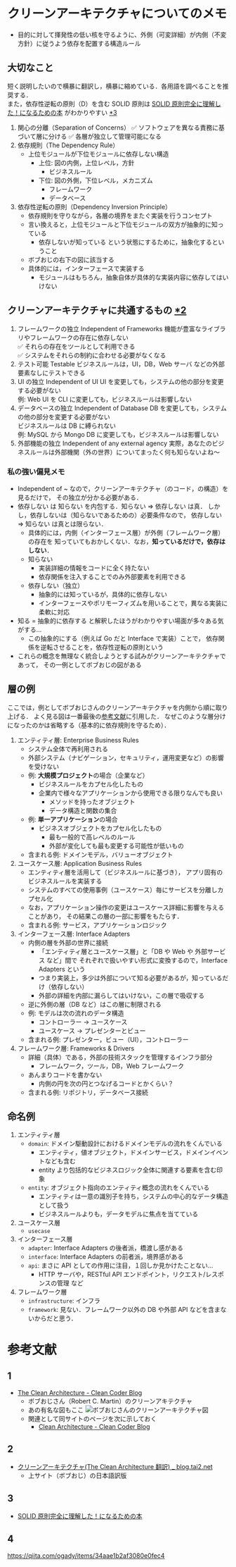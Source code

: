 # クリーンアーキテクチャについてのメモ

- 目的に対して揮発性の低い核を守るように、外側（可変詳細）が内側（不変方針）に従うよう依存を配置する構造ルール

## 大切なこと

短く説明したいので横暴に翻訳し，横暴に縮めている．各用語を調べることを推奨する．  
また，依存性逆転の原則（D）を含む SOLID 原則は [SOLID 原則完全に理解した！になるための本](https://zenn.dev/nakurei/books/solid-principle-kanzen-rikai) がわかりやすい [\*3](#3)

1. 関心の分離（Separation of Concerns）
   ✅️ ソフトウェアを異なる責務に基づいて層に分ける
   ✅️ 各層が独立して管理可能になる
2. 依存規則（The Dependency Rule）
   - 上位モジュールが下位モジュールに依存しない構造
     - 上位: 図の内側，上位レベル，方針
       - ビジネスルール
     - 下位: 図の外側，下位レベル，メカニズム
       - フレームワーク
       - データベース
3. 依存性逆転の原則（Dependency Inversion Principle）
   - 依存規則を守りながら，各層の境界をまたぐ実装を行うコンセプト
   - 言い換えると，上位モジュールと下位モジュールの双方が抽象的に知っている
     - 依存しないが知っている という状態にするために，抽象化するということ
   - ボブおじの右下の図に該当する
   - 具体的には，インターフェースで実装する
     - モジュールはもちろん，抽象自体が具体的な実装内容に依存してはいけない

## クリーンアーキテクチャに共通するもの [\*2](#2)

1. フレームワークの独立 Independent of Frameworks
   機能が豊富なライブラリやフレームワークの存在に依存しない  
   ✅️ それらの存在をツールとして利用できる  
   ✅️ システムをそれらの制約に合わせる必要がなくなる
2. テスト可能 Testable
   ビジネスルールは，UI，DB，Web サーバ などの外部要素なしにテストできる
3. UI の独立 Independent of UI
   UI を変更しても，システムの他の部分を変更する必要がない  
   例: Web UI を CLI に変更しても，ビジネスルールは影響しない
4. データベースの独立 Independent of Database
   DB を変更しても，システムの他の部分を変更する必要がない  
   ビジネスルールは DB に縛られない  
   例: MySQL から Mongo DB に変更しても，ビジネスルールは影響しない
5. 外部機能の独立 Independent of any external agency
   実際，あなたのビジネスルールは外部機関（外の世界）についてまったく何も知らないよね～

### 私の強い偏見メモ

- Independent of ~ なので，クリーンアーキテクチャ（のコード，の構造）を見るだけで，
  その独立が分かる必要がある．
- 依存しない は 知らない を内包する．知らない ⇒ 依存しない は真．
  しかし，依存しないは（知らないであるための）必要条件なので，
  依存しない ⇒ 知らない は真とは限らない．
  - 具体的には，内側（インターフェース層）が外側（フレームワーク層）の存在を
    知っていてもおかしくない．なお，**知っているだけで，依存はしない**．
  - 知らない
    - 実装詳細の情報をコードに全く持たない
    - 依存関係を注入することでのみ外部要素を利用できる
  - 依存しない（独立）
    - 抽象的には知っているが，具体的に依存しない
    - インターフェースやポリモーフィズムを用いることで，異なる実装に柔軟に対応
- 知る = 抽象的に依存する と解釈したほうがわかりやすい場面が多々ある気がする…
  - この抽象的にする（例えば Go だと Interface で実装）ことで，
    依存関係を逆転させることを，依存性逆転の原則という
- これらの概念を無理なく統合しようとする試みがクリーンアーキテクチャであって，
  その一例としてボブおじの図がある

## 層の例

ここでは，例としてボブおじさんのクリーンアーキテクチャを内側から順に取り上げる．
よく見る図は一番最後の[参考文献](#参考文献)に引用した．
なぜこのような層分けになったのかは省略する（基本的に依存規則を守るため）．

1. エンティティ層: Enterprise Business Rules
   - システム全体で再利用される
   - 外部システム（ナビゲーション，セキュリティ，運用変更など）の影響を受けない
   - 例: **大規模プロジェクト**の場合（企業など）
     - ビジネスルールをカプセル化したもの
     - 企業内で様々なアプリケーションから使用できる限りなんでも良い
       - メソッドを持ったオブジェクト
       - データ構造と関数の集合
   - 例: **単一アプリケーション**の場合
     - ビジネスオブジェクトをカプセル化したもの
       - 最も一般的で高レベルのルール
       - 外部が変化しても最も変更する可能性が低いもの
   - 含まれる例: ドメインモデル，バリューオブジェクト
2. ユースケース層: Application Business Rules
   - エンティティ層を活用して（ビジネスルールに基づき），
     アプリ固有のビジネスルールを実装する
   - システムのすべての使用事例（ユースケース）毎にサービスを分離しカプセル化
   - なお，アプリケーション操作の変更はユースケース詳細に影響を与えることがあり，
     その結果この層の一部に影響をもたらす．
   - 含まれる例: サービス，アプリケーションロジック
3. インターフェース層: Interface Adapters
   - 内側の層を外部の世界に接続
     - 「エンティティ層とユースケース層」と「DB や Web や 外部サービス など」間で
       それぞれで扱いやすい形式に変換するので，Interface Adapters という
     - つまり実装上，多少は外部について知る必要があるが，知っているだけ（依存しない）
     - 外部の詳細を内部に漏らしてはいけない，この層で吸収する
   - 逆に外側の層（DB など）はこの層に制限される
   - 例: モデルは次の流れのデータ構造
     - コントローラー -> ユースケース
     - ユースケース -> プレゼンターとビュー
   - 含まれる例: プレゼンター，ビュー（UI），コントローラー
4. フレームワーク層: Frameworks & Drivers
   - 詳細（具体）である，外部の技術スタックを管理するインフラ部分
     - フレームワーク，ツール，DB，Web フレームワーク
   - あんまりコードを書かない
     - 内側の円を次の円とつなげるコードとかくらい？
   - 含まれる例: リポジトリ，データベース接続

## 命名例

1. エンティティ層
   - `domain`: ドメイン駆動設計におけるドメインモデルの流れをくんでいる
     - エンティティ，値オブジェクト，ドメインサービス，ドメインイベントなども含む
     - entity より包括的なビジネスロジック全体に関連する要素を含む印象
   - `entity`: オブジェクト指向のエンティティ概念の流れをくんでいる
     - エンティティは一意の識別子を持ち，システムの中心的なデータ構造として扱う
     - ビジネスルールよりも，データモデルに焦点を当てている
2. ユースケース層
   - `usecase`
3. インターフェース層
   - `adapter`: Interface Adapters の後者派，橋渡し感がある
   - `interface`: Interface Adapters の前者派，境界感がある
   - `api`: まさに API としての作用に注目，１回しか見かけたことない…
     - HTTP サーバや，RESTful API エンドポイント，リクエスト/レスポンスの管理 など
4. フレームワーク層
   - `infrastructure`: インフラ
   - `framework`: 見ない．フレームワーク以外の DB や外部 API などを含まないからだと思う．

# 参考文献

## 1

- [The Clean Architecture - Clean Coder Blog](https://blog.cleancoder.com/uncle-bob/2012/08/13/the-clean-architecture.html)
  - ボブおじさん（Robert C. Martin）のクリーンアキテクチャ
  - あの有名な図もここ
    ![ボブおじさんのクリーンアーキテクチャ図](./ボブおじさんのクリーンアーキテクチャ図.jpg)
  - 関連として同サイトのページを次に示しておく
    - [Clean Architecture - Clean Coder Blog](https://blog.cleancoder.com/uncle-bob/2011/11/22/Clean-Architecture.html)

## 2

- [クリーンアーキテクチャ(The Clean Architecture 翻訳) \_ blog.tai2.net](https://blog.tai2.net/the_clean_architecture.html)
  - 上サイト（ボブおじ）の日本語訳版

## 3

- [SOLID 原則完全に理解した！になるための本](https://zenn.dev/nakurei/books/solid-principle-kanzen-rikai)

## 4

https://qiita.com/ogady/items/34aae1b2af3080e0fec4

